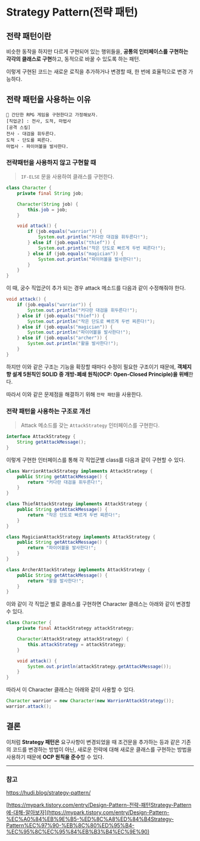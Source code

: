 # Strategy Pattern(전략 패턴)

## 전략 패턴이란

비슷한 동작을 하지만 다르게 구현되어 있는 행위들을, **공통의 인터페이스를 구현하는 각각의 클래스로 구현**하고, 동적으로 바꿀 수 있도록 하는 패턴.

이렇게 구현된 코드는 새로운 로직을 추가하거나 변경할 때, 한 번에 효율적으로 변경 가능하다.

## 전략 패턴을 사용하는 이유

```
🚩 간단한 RPG 게임을 구현한다고 가정해보자.
[직업군] : 전사, 도적, 마법사
[공격 스킬]
전사 - 대검을 휘두른다.
도적 - 단도를 찌른다.
마법사 - 파이어볼을 발사한다.
```

### 전략패턴을 사용하지 않고 구현할 때

> `IF-ELSE` 문을 사용하여 클래스를 구현한다.

```java
class Character {
    private final String job;

    Character(String job) {
        this.job = job;
    }

    void attack() {
        if (job.equals("warrior")) {
            System.out.println("커다란 대검을 휘두른다!");
        } else if (job.equals("thief")) {
            System.out.println("작은 단도로 빠르게 두번 찌른다!");
        } else if (job.equals("magician")) {
            System.out.println("파이어볼을 발사한다!");
        }
    }
}
```

이 때, 궁수 직업군이 추가 되는 경우 attack 메소드를 다음과 같이 수정해줘야 한다.

```java
void attack() {
    if (job.equals("warrior")) {
        System.out.println("커다란 대검을 휘두른다!");
    } else if (job.equals("thief")) {
        System.out.println("작은 단도로 빠르게 두번 찌른다!");
    } else if (job.equals("magician")) {
        System.out.println("파이어볼을 발사한다!");
    } else if (job.equals("archer")) {
        System.out.println("활을 발사한다!");
    }
}
```

하지만 이와 같은 구조는 기능을 확장할 때마다 수정이 필요한 구조이기 때문에, **객체지향 설계 5원칙인 SOLID 중 개방-폐쇄 원칙(OCP: Open-Closed Principle)을 위배**한다.

따라서 이와 같은 문제점을 해결하기 위해 `전략 패턴`을 사용한다.

### 전략 패턴을 사용하는 구조로 개선

> Attack 메소드를 갖는 `AttackStrategy` 인터페이스를 구현한다.

```java
interface AttackStrategy {
    String getAttackMessage();
}
```

이렇게 구현한 인터페이스를 통해 각 직업군별 class를 다음과 같이 구현할 수 있다.

```java
class WarriorAttackStrategy implements AttackStrategy {
    public String getAttackMessage() {
        return "커다란 대검을 휘두른다!";
    }
}
```

```java
class ThiefAttackStrategy implements AttackStrategy {
    public String getAttackMessage() {
        return "작은 단도로 빠르게 두번 찌른다!";
    }
}
```

```java
class MagicianAttackStrategy implements AttackStrategy {
    public String getAttackMessage() {
        return "파이어볼을 발사한다!";
    }
}
```

```java
class ArcherAttackStrategy implements AttackStrategy {
    public String getAttackMessage() {
        return "활을 발사한다!";
    }
}
```

이와 같이 각 직업군 별로 클래스를 구현하면 Character 클래스는 아래와 같이 변경할 수 있다.

```java
class Character {
    private final AttackStrategy attackStrategy;

    Character(AttackStrategy attackStrategy) {
        this.attackStrategy = attackStrategy;
    }

    void attack() {
        System.out.println(attackStrategy.getAttackMessage());
    }
}
```

따라서 이 Character 클래스는 아래와 같이 사용할 수 있다.

```java
Character warrior = new Character(new WarriorAttackStrategy());
warrior.attack();
```

## 결론

이처럼 **Strategy 패턴은** 요구사항이 변경되었을 때 조건문을 추가하는 등과 같은 기존의 코드를 변경하는 방법이 아닌, 새로운 전략에 대해 새로운 클래스를 구현하는 방법을 사용하기 때문에 **OCP 원칙을 준수**할 수 있다.

---

### 참고

https://hudi.blog/strategy-pattern/

[https://mypark.tistory.com/entry/Design-Pattern-전략-패턴Strategy-Pattern에-대해-알아보자](https://mypark.tistory.com/entry/Design-Pattern-%EC%A0%84%EB%9E%B5-%ED%8C%A8%ED%84%B4Strategy-Pattern%EC%97%90-%EB%8C%80%ED%95%B4-%EC%95%8C%EC%95%84%EB%B3%B4%EC%9E%90)
